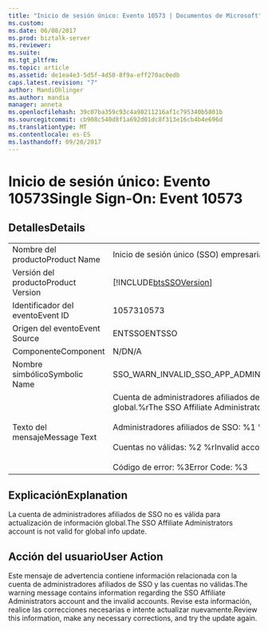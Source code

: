 ```yaml
---
title: "Inicio de sesión único: Evento 10573 | Documentos de Microsoft"
ms.custom: 
ms.date: 06/08/2017
ms.prod: biztalk-server
ms.reviewer: 
ms.suite: 
ms.tgt_pltfrm: 
ms.topic: article
ms.assetid: de1ea4e3-5d5f-4d50-8f9a-eff270ac0edb
caps.latest.revision: "7"
author: MandiOhlinger
ms.author: mandia
manager: anneta
ms.openlocfilehash: 39c07ba359c93c4a98211216af1c795340b5801b
ms.sourcegitcommit: cb908c540d8f1a692d01dc8f313e16cb4b4e696d
ms.translationtype: MT
ms.contentlocale: es-ES
ms.lasthandoff: 09/20/2017
---
```

# <a name="single-sign-on-event-10573"></a><span data-ttu-id="bd9ff-102">Inicio de sesión único: Evento 10573</span><span class="sxs-lookup"><span data-stu-id="bd9ff-102">Single Sign-On: Event 10573</span></span>
## <a name="details"></a><span data-ttu-id="bd9ff-103">Detalles</span><span class="sxs-lookup"><span data-stu-id="bd9ff-103">Details</span></span>  
  
|||  
|-|-|  
|<span data-ttu-id="bd9ff-104">Nombre del producto</span><span class="sxs-lookup"><span data-stu-id="bd9ff-104">Product Name</span></span>|<span data-ttu-id="bd9ff-105">Inicio de sesión único (SSO) empresarial</span><span class="sxs-lookup"><span data-stu-id="bd9ff-105">Enterprise Single Sign-On</span></span>|  
|<span data-ttu-id="bd9ff-106">Versión del producto</span><span class="sxs-lookup"><span data-stu-id="bd9ff-106">Product Version</span></span>|[!INCLUDE[btsSSOVersion](../includes/btsssoversion-md.md)]|  
|<span data-ttu-id="bd9ff-107">Identificador del evento</span><span class="sxs-lookup"><span data-stu-id="bd9ff-107">Event ID</span></span>|<span data-ttu-id="bd9ff-108">10573</span><span class="sxs-lookup"><span data-stu-id="bd9ff-108">10573</span></span>|  
|<span data-ttu-id="bd9ff-109">Origen del evento</span><span class="sxs-lookup"><span data-stu-id="bd9ff-109">Event Source</span></span>|<span data-ttu-id="bd9ff-110">ENTSSO</span><span class="sxs-lookup"><span data-stu-id="bd9ff-110">ENTSSO</span></span>|  
|<span data-ttu-id="bd9ff-111">Componente</span><span class="sxs-lookup"><span data-stu-id="bd9ff-111">Component</span></span>|<span data-ttu-id="bd9ff-112">N/D</span><span class="sxs-lookup"><span data-stu-id="bd9ff-112">N/A</span></span>|  
|<span data-ttu-id="bd9ff-113">Nombre simbólico</span><span class="sxs-lookup"><span data-stu-id="bd9ff-113">Symbolic Name</span></span>|<span data-ttu-id="bd9ff-114">SSO_WARN_INVALID_SSO_APP_ADMIN_GROUP</span><span class="sxs-lookup"><span data-stu-id="bd9ff-114">SSO_WARN_INVALID_SSO_APP_ADMIN_GROUP</span></span>|  
|<span data-ttu-id="bd9ff-115">Texto del mensaje</span><span class="sxs-lookup"><span data-stu-id="bd9ff-115">Message Text</span></span>|<span data-ttu-id="bd9ff-116">Cuenta de administradores afiliados de SSO no válida para actualización de información global.%r</span><span class="sxs-lookup"><span data-stu-id="bd9ff-116">The SSO Affiliate Administrators account is not valid for global info update.%r</span></span><br /><br /> <span data-ttu-id="bd9ff-117">Administradores afiliados de SSO: %1 %r</span><span class="sxs-lookup"><span data-stu-id="bd9ff-117">SSO Affiliate Administrators: %1%r</span></span><br /><br /> <span data-ttu-id="bd9ff-118">Cuentas no válidas: %2 %r</span><span class="sxs-lookup"><span data-stu-id="bd9ff-118">Invalid accounts: %2%r</span></span><br /><br /> <span data-ttu-id="bd9ff-119">Código de error: %3</span><span class="sxs-lookup"><span data-stu-id="bd9ff-119">Error Code: %3</span></span>|  
  
## <a name="explanation"></a><span data-ttu-id="bd9ff-120">Explicación</span><span class="sxs-lookup"><span data-stu-id="bd9ff-120">Explanation</span></span>  
 <span data-ttu-id="bd9ff-121">La cuenta de administradores afiliados de SSO no es válida para actualización de información global.</span><span class="sxs-lookup"><span data-stu-id="bd9ff-121">The SSO Affiliate Administrators account is not valid for global info update.</span></span>  
  
## <a name="user-action"></a><span data-ttu-id="bd9ff-122">Acción del usuario</span><span class="sxs-lookup"><span data-stu-id="bd9ff-122">User Action</span></span>  
 <span data-ttu-id="bd9ff-123">Este mensaje de advertencia contiene información relacionada con la cuenta de administradores afiliados de SSO y las cuentas no válidas.</span><span class="sxs-lookup"><span data-stu-id="bd9ff-123">The warning message contains information regarding the SSO Affiliate Administrators account and the invalid accounts.</span></span> <span data-ttu-id="bd9ff-124">Revise esta información, realice las correcciones necesarias e intente actualizar nuevamente.</span><span class="sxs-lookup"><span data-stu-id="bd9ff-124">Review this information, make any necessary corrections, and try the update again.</span></span>